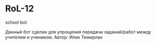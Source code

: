 # RoL-12
school bot

Данный бот сделан для упрощения передачи заданий/работ между учителем и учеником.
Автор: Илик Темирлан
